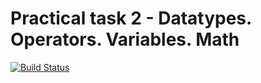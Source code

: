 # Practical task 2 - Datatypes. Operators. Variables. Math

[![Build Status](https://travis-ci.com/itmo-java-basics-2020/task-2-datatypes-and-operators-Tritikale.svg?branch=master)](https://travis-ci.com/itmo-java-basics-2020/task-2-datatypes-and-operators-Tritikale)
